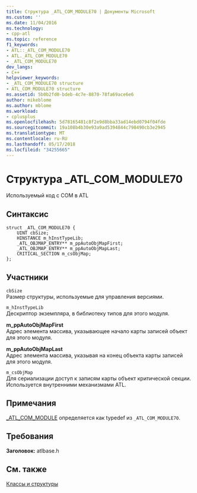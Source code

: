 ```yaml
---
title: Структура _ATL_COM_MODULE70 | Документы Microsoft
ms.custom: ''
ms.date: 11/04/2016
ms.technology:
- cpp-atl
ms.topic: reference
f1_keywords:
- ATL::_ATL_COM_MODULE70
- ATL._ATL_COM_MODULE70
- _ATL_COM_MODULE70
dev_langs:
- C++
helpviewer_keywords:
- _ATL_COM_MODULE70 structure
- ATL_COM_MODULE70 structure
ms.assetid: 5b0b2fd0-bdeb-4c7e-8870-78fa69ace6e6
author: mikeblome
ms.author: mblome
ms.workload:
- cplusplus
ms.openlocfilehash: 5d78165481c8f2e9d8bba33ad14ebd0794f04fde
ms.sourcegitcommit: 19a108b4b30e93a9ad5394844c798490cb3e2945
ms.translationtype: MT
ms.contentlocale: ru-RU
ms.lasthandoff: 05/17/2018
ms.locfileid: "34255665"
---
```

# <a name="atlcommodule70-structure"></a>Структура _ATL_COM_MODULE70
Используемый код с COM в ATL  
  
## <a name="syntax"></a>Синтаксис  
  
```
struct _ATL_COM_MODULE70 {
    UINT cbSize;
    HINSTANCE m_hInstTypeLib;
    _ATL_OBJMAP_ENTRY** m_ppAutoObjMapFirst;
    _ATL_OBJMAP_ENTRY** m_ppAutoObjMapLast;
    CRITICAL_SECTION m_csObjMap;
};
```  
  
## <a name="members"></a>Участники  
 `cbSize`  
 Размер структуры, используемые для управления версиями.  
  
 `m_hInstTypeLib`  
 Дескриптор экземпляра, в библиотеку типов для этого модуля.  
  
 **m_ppAutoObjMapFirst**  
 Адрес элемента массива, указывающее начало карты записей объект для этого модуля.  
  
 **m_ppAutoObjMapLast**  
 Адрес элемента массива, указывая на конец объекта карты записей для этого модуля.  
  
 `m_csObjMap`  
 Для сериализации доступ к записям карты объект критической секции. Используется внутренними механизмами ATL.  
  
## <a name="remarks"></a>Примечания  
 [_ATL_COM_MODULE](atl-typedefs.md#_atl_com_module) определяется как typedef из `_ATL_COM_MODULE70`.  
  
## <a name="requirements"></a>Требования  
 **Заголовок:** atlbase.h  
  
## <a name="see-also"></a>См. также  
 [Классы и структуры](../../atl/reference/atl-classes.md)





